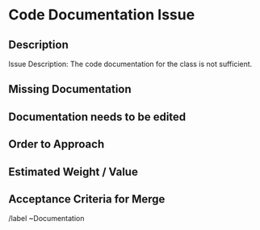 # Code Documentation Issue

<!-- PLEASE ADD APPROPRIATE PRIORITY, TYPE, AND CATEGORY LABELS -->

## Description

Issue Description: The code documentation for the class <!--Class Name--> is not sufficient.

## Missing Documentation

<!--What needs to be documented and is currently not documented -->

## Documentation needs to be edited

<!--Which documentation needs to be edited -->

## Order to Approach

<!-- How to best attempt the issue -->

## Estimated Weight / Value

<!-- How much time may be needed to fulfill the task before asking for help, and importance to the project as a whole. -->

## Acceptance Criteria for Merge

<!-- What is needed for a merge request-->

/label ~Documentation
